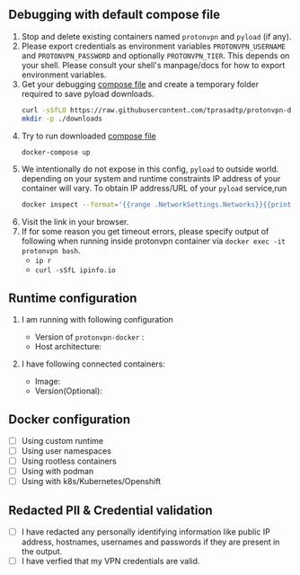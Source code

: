 
## Debugging with default compose file

1. Stop and delete existing containers named `protonvpn` and `pyload` (if any).
1. Please export credentials as environment variables `PROTONVPN_USERNAME` and `PROTONVPN_PASSWORD` and optionally `PROTONVPN_TIER`.
This depends on your shell. Please consult your shell's manpage/docs for how to export environment variables.
1. Get your debugging [compose file][] and create a temporary folder required to save pyload downloads.
    ```bash
    curl -sSfLO https://raw.githubusercontent.com/tprasadtp/protonvpn-docker/master/k8s/docker-compose.yml
    mkdir -p ./downloads
    ```
1. Try to run downloaded [compose file][]
    ```bash
    docker-compose up
    ```
1. We intentionally do not expose in this config, `pyload` to outside world. depending on your system and runtime constraints IP address of your container will vary. To obtain IP address/URL of your `pyload` service,run
    ```bash
    docker inspect --format='{{range .NetworkSettings.Networks}}{{printf "http://%s:8000\\n" .IPAddress}}{{end}}' protonvpn
    ```
1. Visit the link in your browser.
1. If for some reason you get timeout errors, please specify output of following when running inside protonvpn container via `docker exec -it protonvpn bash`.
    - `ip r`
    - `curl -sSfL ipinfo.io`

## Runtime configuration

1. I am running with following configuration
    - Version of `protonvpn-docker` :
    - Host architecture:

1. I have following connected containers:
    - Image:
    - Version(Optional):


## Docker configuration

- [ ] Using custom runtime
- [ ] Using user namespaces
- [ ] Using rootless containers
- [ ] Using with podman
- [ ] Using with k8s/Kubernetes/Openshift

## Redacted PII & Credential validation

- [ ] I have redacted any personally identifying information like public IP address, hostnames, usernames and passwords if they are present in the output.
- [ ] I have verfied that my VPN credentials are valid.

[compose file]: https://raw.githubusercontent.com/tprasadtp/protonvpn-docker/master/k8s/docker-compose.yml
